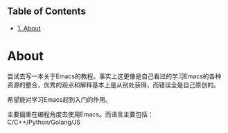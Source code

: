 <div id="table-of-contents">
<h2>Table of Contents</h2>
<div id="text-table-of-contents">
<ul>
<li><a href="#sec-1">1. About</a></li>
</ul>
</div>
</div>

# About<a id="sec-1" name="sec-1"></a>

尝试去写一本关于Emacs的教程。事实上这更像是自己看过的学习Emacs的各种资源的整合，优秀的观点和解释基本上是从别处获得，而错误全是自己原创的。

希望能对学习Emacs起到入门的作用。

主要偏重在编程角度去使用Emacs。而语言主要包括： C/C++/Python/Golang/JS